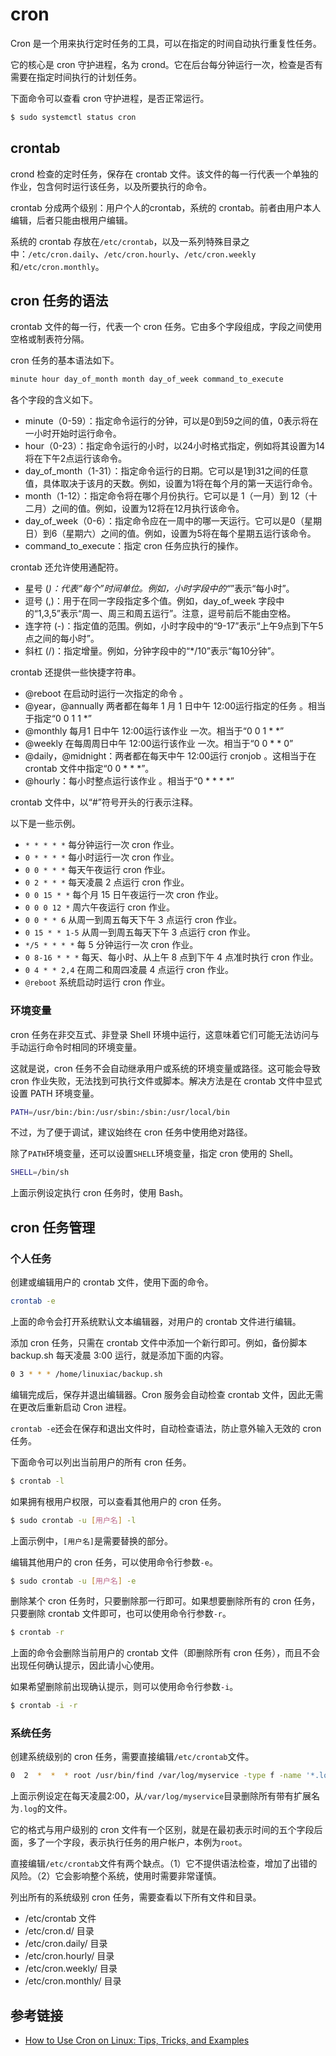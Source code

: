 
# cron

Cron 是一个用来执行定时任务的工具，可以在指定的时间自动执行重复性任务。

它的核心是 cron 守护进程，名为 crond。它在后台每分钟运行一次，检查是否有需要在指定时间执行的计划任务。

下面命令可以查看 cron 守护进程，是否正常运行。

```bash
$ sudo systemctl status cron
```

## crontab

crond 检查的定时任务，保存在 crontab 文件。该文件的每一行代表一个单独的作业，包含何时运行该任务，以及所要执行的命令。

crontab 分成两个级别：用户个人的crontab，系统的 crontab。前者由用户本人编辑，后者只能由根用户编辑。

系统的 crontab 存放在`/etc/crontab`，以及一系列特殊目录之中：`/etc/cron.daily`、`/etc/cron.hourly`、`/etc/cron.weekly`和`/etc/cron.monthly`。

## cron 任务的语法

crontab 文件的每一行，代表一个 cron 任务。它由多个字段组成，字段之间使用空格或制表符分隔。

cron 任务的基本语法如下。

```bash
minute hour day_of_month month day_of_week command_to_execute
```

各个字段的含义如下。

- minute（0-59）：指定命令运行的分钟，可以是0到59之间的值，0表示将在一小时开始时运行命令。
- hour（0-23）：指定命令运行的小时，以24小时格式指定，例如将其设置为14将在下午2点运行该命令。
- day_of_month（1-31）：指定命令运行的日期。它可以是1到31之间的任意值，具体取决于该月的天数。例如，设置为1将在每个月的第一天运行命令。
- month（1-12）：指定命令将在哪个月份执行。它可以是 1（一月）到 12（十二月）之间的值。例如，设置为12将在12月执行该命令。
- day_of_week（0-6）：指定命令应在一周中的哪一天运行。它可以是0（星期日）到6（星期六）之间的值。例如，设置为5将在每个星期五运行该命令。
- command_to_execute：指定 cron 任务应执行的操作。

crontab 还允许使用通配符。

- 星号 (*)：代表“每个”时间单位。例如，小时字段中的“*”表示“每小时”。
- 逗号 (,)：用于在同一字段指定多个值。例如，day_of_week 字段中的“1,3,5”表示“周一、周三和周五运行”。注意，逗号前后不能由空格。
- 连字符 (-)：指定值的范围。例如，小时字段中的“9-17”表示“上午9点到下午5点之间的每小时”。
- 斜杠 (/)：指定增量。例如，分钟字段中的“*/10”表示“每10分钟”。

crontab 还提供一些快捷字符串。

- @reboot	在启动时运行一次指定的命令 。
- @year，@annually 两者都在每年 1 月 1 日中午 12:00运行指定的任务 。相当于指定“0 0 1 1 *”
- @monthly 每月1 日中午 12:00运行该作业 一次。相当于“0 0 1 * *”
- @weekly 在每周周日中午 12:00运行该作业 一次。相当于“0 0 * * 0”
- @daily，@midnight：两者都在每天中午 12:00运行 cronjob  。这相当于在 crontab 文件中指定“0 0 * * *”。
- @hourly：每小时整点运行该作业 。相当于“0 * * * *”

crontab 文件中，以“#”符号开头的行表示注释。

以下是一些示例。

- `* * * * *`	每分钟运行一次 cron 作业。
- `0 * * * *`	每小时运行一次 cron 作业。
- `0 0 * * *`	每天午夜运行 cron 作业。
- `0 2 * * *`	每天凌晨 2 点运行 cron 作业。
- `0 0 15 * *`	每个月 15 日午夜运行一次 cron 作业。
- `0 0 0 12 *`	周六午夜运行 cron 作业。
- `0 0 * * 6`	从周一到周五每天下午 3 点运行 cron 作业。
- `0 15 * * 1-5`	从周一到周五每天下午 3 点运行 cron 作业。
- `*/5 * * * *`	每 5 分钟运行一次 cron 作业。
- `0 8-16 * * *` 每天、每小时、从上午 8 点到下午 4 点准时执行 cron 作业。
- `0 4 * * 2,4`	在周二和周四凌晨 4 点运行 cron 作业。
- `@reboot`	系统启动时运行 cron 作业。

### 环境变量

cron 任务在非交互式、非登录 Shell 环境中运行，这意味着它们可能无法访问与手动运行命令时相同的环境变量。

这就是说，cron 任务不会自动继承用户或系统的环境变量或路径。这可能会导致 cron 作业失败，无法找到可执行文件或脚本。解决方法是在 crontab 文件中显式设置 PATH 环境变量。

```bash
PATH=/usr/bin:/bin:/usr/sbin:/sbin:/usr/local/bin
```

不过，为了便于调试，建议始终在 cron 任务中使用绝对路径。

除了`PATH`环境变量，还可以设置`SHELL`环境变量，指定 cron 使用的 Shell。

```bash
SHELL=/bin/sh
```

上面示例设定执行 cron 任务时，使用 Bash。

## cron 任务管理

### 个人任务

创建或编辑用户的 crontab 文件，使用下面的命令。

```bash
crontab -e
```

上面的命令会打开系统默认文本编辑器，对用户的 crontab 文件进行编辑。

添加 cron 任务，只需在 crontab 文件中添加一个新行即可。例如，备份脚本 backup.sh 每天凌晨 3:00 运行，就是添加下面的内容。

```bash
0 3 * * * /home/linuxiac/backup.sh
```

编辑完成后，保存并退出编辑器。Cron 服务会自动检查 crontab 文件，因此无需在更改后重新启动 Cron 进程。

`crontab -e`还会在保存和退出文件时，自动检查语法，防止意外输入无效的 cron 任务。

下面命令可以列出当前用户的所有 cron 任务。

```bash
$ crontab -l
```

如果拥有根用户权限，可以查看其他用户的 cron 任务。

```bash
$ sudo crontab -u [用户名] -l
```

上面示例中，`[用户名]`是需要替换的部分。

编辑其他用户的 cron 任务，可以使用命令行参数`-e`。

```bash
$ sudo crontab -u [用户名] -e
```

删除某个 cron 任务时，只要删除那一行即可。如果想要删除所有的 cron 任务，只要删除 crontab 文件即可，也可以使用命令行参数`-r`。

```bash
$ crontab -r
```

上面的命令会删除当前用户的 crontab 文件（即删除所有 cron 任务），而且不会出现任何确认提示，因此请小心使用。

如果希望删除前出现确认提示，则可以使用命令行参数`-i`。

```bash
$ crontab -i -r
```

### 系统任务

创建系统级别的 cron 任务，需要直接编辑`/etc/crontab`文件。

```bash
0  2  *  *  * root /usr/bin/find /var/log/myservice -type f -name '*.log' -delete
```

上面示例设定在每天凌晨2:00，从`/var/log/myservice`目录删除所有带有扩展名为`.log`的文件。

它的格式与用户级别的 cron 文件有一个区别，就是在最初表示时间的五个字段后面，多了一个字段，表示执行任务的用户帐户，本例为`root`。

直接编辑`/etc/crontab`文件有两个缺点。（1）它不提供语法检查，增加了出错的风险。（2）它会影响整个系统，使用时需要非常谨慎。

列出所有的系统级别 cron 任务，需要查看以下所有文件和目录。

- /etc/crontab 文件
- /etc/cron.d/ 目录
- /etc/cron.daily/ 目录
- /etc/cron.hourly/ 目录
- /etc/cron.weekly/ 目录
- /etc/cron.monthly/ 目录

## 参考链接

- [How to Use Cron on Linux: Tips, Tricks, and Examples](https://linuxiac.com/how-to-use-cron-and-crontab-on-linux/)

